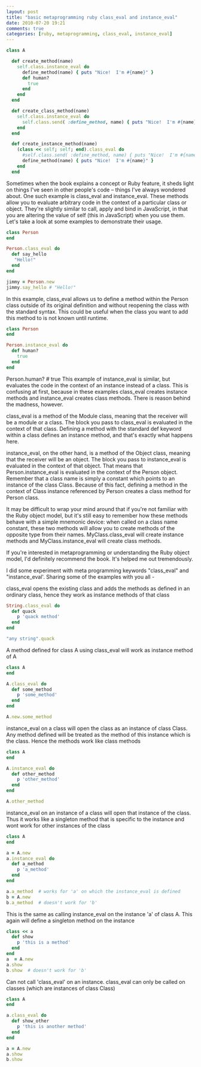 ```yaml
---
layout: post
title: "basic metaprogramming ruby class_eval and instance_eval"
date: 2010-07-20 19:21
comments: true
categories: [ruby, metaprogramming, class_eval, instance_eval]
---
```

```ruby
class A

  def create_method(name)
    self.class.instance_eval do
      define_method(name) { puts "Nice!  I'm #{name}" }
      def human?
        true
      end
    end
  end

  def create_class_method(name)
    self.class.instance_eval do
      self.class.send( :define_method, name) { puts "Nice!  I'm #{name}" }
    end
  end

  def create_instance_method(name)
    (class << self; self; end).class_eval do
      #self.class.send( :define_method, name) { puts "Nice!  I'm #{name}" }
      define_method(name) { puts "Nice!  I'm #{name}" }
    end
  end
```

Sometimes when the book explains a concept or Ruby feature, it sheds light on things I've seen in other people's code – things I've always wondered about. One such example is class_eval and instance_eval. These methods allow you to evaluate arbitrary code in the context of a particular class or object. They're slightly similar to call, apply and bind in JavaScript, in that you are altering the value of self (this in JavaScript) when you use them. Let's take a look at some examples to demonstrate their usage.
```ruby
class Person
end

Person.class_eval do
  def say_hello
   "Hello!"
  end
end

jimmy = Person.new
jimmy.say_hello # "Hello!"
```
In this example, class_eval allows us to define a method within the Person class outside of its original definition and without reopening the class with the standard syntax. This could be useful when the class you want to add this method to is not known until runtime.
```ruby
class Person
end

Person.instance_eval do
  def human?
    true
  end
end
```
Person.human? # true
This example of instance_eval is similar, but evaluates the code in the context of an instance instead of a class. This is confusing at first, because in these examples class_eval creates instance methods and instance_eval creates class methods. There is reason behind the madness, however.

class_eval is a method of the Module class, meaning that the receiver will be a module or a class. The block you pass to class_eval is evaluated in the context of that class. Defining a method with the standard def keyword within a class defines an instance method, and that's exactly what happens here.

instance_eval, on the other hand, is a method of the Object class, meaning that the receiver will be an object. The block you pass to instance_eval is evaluated in the context of that object. That means that Person.instance_eval is evaluated in the context of the Person object. Remember that a class name is simply a constant which points to an instance of the class Class. Because of this fact, defining a method in the context of Class instance referenced by Person creates a class method for Person class.

It may be difficult to wrap your mind around that if you're not familiar with the Ruby object model, but it's still easy to remember how these methods behave with a simple mnemonic device: when called on a class name constant, these two methods will allow you to create methods of the opposite type from their names. MyClass.class_eval will create instance methods and MyClass.instance_eval will create class methods.

If you're interested in metaprogramming or understanding the Ruby object model, I'd definitely recommend the book. It's helped me out tremendously.

I did some experiment with meta programming keywords "class_eval" and "instance_eval'. Sharing some of the examples with you all -


class_eval opens the existing class and adds the methods as defined in an ordinary class, hence they work as instance methods of that class

```ruby
String.class_eval do
  def quack
    p 'quack method'
  end
end

"any string".quack
```

A method defined for class A using class_eval will work as instance method of A
```ruby
class A
end

A.class_eval do
  def some_method
    p 'some_method'
  end
end

A.new.some_method
```
instance_eval on a class will open the class as an instance of class Class. Any method defined will be treated as the method of this instance which is the class. Hence the methods work like class methods
```ruby
class A
end

A.instance_eval do
  def other_method
    p 'other_method'
  end
end

A.other_method
```
instance_eval on an instance of a class will open that instance of the class. Thus it works like a singleton method that is specific to the instance and wont work for other instances of the class
```ruby
class A
end

a = A.new
a.instance_eval do
  def a_method
    p 'a_method'
  end
end

a.a_method  # works for 'a' on which the instance_eval is defined
b = A.new
b.a_method  # doesn't work for 'b'
```
 This is the same as calling instance_eval on the instance 'a' of class A. This again will define a singleton method on the instance
```ruby
class << a
  def show
    p 'this is a method'
  end
end
a  = A.new
a.show
b.show  # doesn't work for 'b'
```
  Can not call 'class_eval' on an instance. class_eval can only be called on classes (which are instances of class Class)
```ruby
class A
end

a.class_eval do
  def show_other
    p 'this is another method'
  end
end

a = A.new 
a.show
b.show
```
